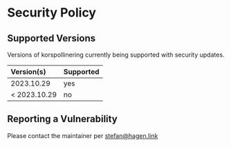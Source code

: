 # Security Policy

## Supported Versions

Versions of korspollinering currently being supported with security updates.

| Version(s)   | Supported |
|:-------------|:----------|
| 2023.10.29   | yes       |
| < 2023.10.29 | no        |

## Reporting a Vulnerability

Please contact the maintainer per stefan@hagen.link

